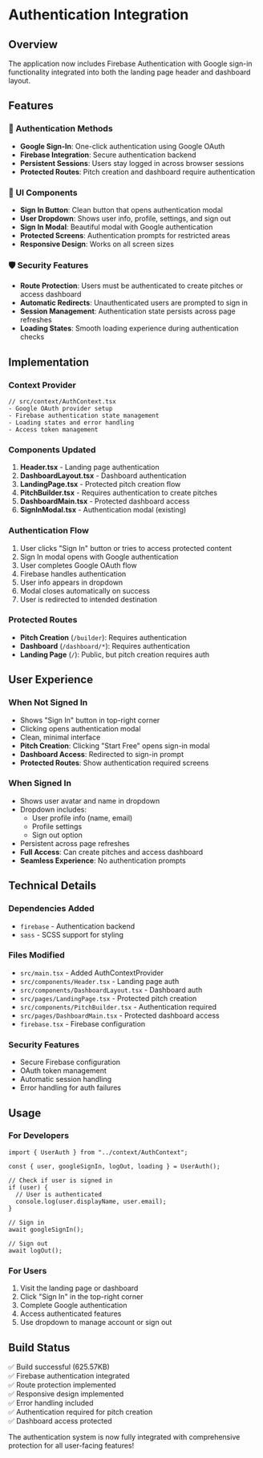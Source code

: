 # Authentication Integration

## Overview

The application now includes Firebase Authentication with Google sign-in functionality integrated into both the landing page header and dashboard layout.

## Features

### 🔐 Authentication Methods

- **Google Sign-In**: One-click authentication using Google OAuth
- **Firebase Integration**: Secure authentication backend
- **Persistent Sessions**: Users stay logged in across browser sessions
- **Protected Routes**: Pitch creation and dashboard require authentication

### 🎨 UI Components

- **Sign In Button**: Clean button that opens authentication modal
- **User Dropdown**: Shows user info, profile, settings, and sign out
- **Sign In Modal**: Beautiful modal with Google authentication
- **Protected Screens**: Authentication prompts for restricted areas
- **Responsive Design**: Works on all screen sizes

### 🛡️ Security Features

- **Route Protection**: Users must be authenticated to create pitches or access dashboard
- **Automatic Redirects**: Unauthenticated users are prompted to sign in
- **Session Management**: Authentication state persists across page refreshes
- **Loading States**: Smooth loading experience during authentication checks

## Implementation

### Context Provider

```tsx
// src/context/AuthContext.tsx
- Google OAuth provider setup
- Firebase authentication state management
- Loading states and error handling
- Access token management
```

### Components Updated

1. **Header.tsx** - Landing page authentication
2. **DashboardLayout.tsx** - Dashboard authentication
3. **LandingPage.tsx** - Protected pitch creation flow
4. **PitchBuilder.tsx** - Requires authentication to create pitches
5. **DashboardMain.tsx** - Protected dashboard access
6. **SignInModal.tsx** - Authentication modal (existing)

### Authentication Flow

1. User clicks "Sign In" button or tries to access protected content
2. Sign In modal opens with Google authentication
3. User completes Google OAuth flow
4. Firebase handles authentication
5. User info appears in dropdown
6. Modal closes automatically on success
7. User is redirected to intended destination

### Protected Routes

- **Pitch Creation** (`/builder`): Requires authentication
- **Dashboard** (`/dashboard/*`): Requires authentication
- **Landing Page** (`/`): Public, but pitch creation requires auth

## User Experience

### When Not Signed In

- Shows "Sign In" button in top-right corner
- Clicking opens authentication modal
- Clean, minimal interface
- **Pitch Creation**: Clicking "Start Free" opens sign-in modal
- **Dashboard Access**: Redirected to sign-in prompt
- **Protected Routes**: Show authentication required screens

### When Signed In

- Shows user avatar and name in dropdown
- Dropdown includes:
  - User profile info (name, email)
  - Profile settings
  - Sign out option
- Persistent across page refreshes
- **Full Access**: Can create pitches and access dashboard
- **Seamless Experience**: No authentication prompts

## Technical Details

### Dependencies Added

- `firebase` - Authentication backend
- `sass` - SCSS support for styling

### Files Modified

- `src/main.tsx` - Added AuthContextProvider
- `src/components/Header.tsx` - Landing page auth
- `src/components/DashboardLayout.tsx` - Dashboard auth
- `src/pages/LandingPage.tsx` - Protected pitch creation
- `src/components/PitchBuilder.tsx` - Authentication required
- `src/pages/DashboardMain.tsx` - Protected dashboard access
- `firebase.tsx` - Firebase configuration

### Security Features

- Secure Firebase configuration
- OAuth token management
- Automatic session handling
- Error handling for auth failures

## Usage

### For Developers

```tsx
import { UserAuth } from "../context/AuthContext";

const { user, googleSignIn, logOut, loading } = UserAuth();

// Check if user is signed in
if (user) {
  // User is authenticated
  console.log(user.displayName, user.email);
}

// Sign in
await googleSignIn();

// Sign out
await logOut();
```

### For Users

1. Visit the landing page or dashboard
2. Click "Sign In" in the top-right corner
3. Complete Google authentication
4. Access authenticated features
5. Use dropdown to manage account or sign out

## Build Status

✅ Build successful (625.57KB)  
✅ Firebase authentication integrated  
✅ Route protection implemented  
✅ Responsive design implemented  
✅ Error handling included  
✅ Authentication required for pitch creation  
✅ Dashboard access protected

The authentication system is now fully integrated with comprehensive protection for all user-facing features!
